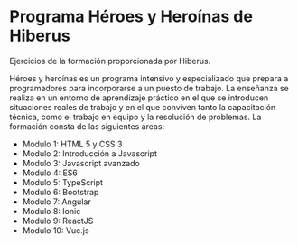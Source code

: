 # Programa Héroes y Heroínas de Hiberus

Ejercicios de la formación proporcionada por Hiberus. 

Héroes y heroínas es un programa intensivo y especializado que prepara a programadores para incorporarse a un puesto de trabajo. La enseñanza se realiza en un entorno de aprendizaje práctico en el que se introducen situaciones reales de trabajo y en el que conviven tanto la capacitación técnica, como el trabajo en equipo y la resolución de problemas.
La formación consta de las siguientes áreas:

   + Modulo 1: HTML 5 y CSS 3
   + Modulo 2: Introducción a Javascript
   + Modulo 3: Javascript avanzado
   + Modulo 4: ES6
   + Modulo 5: TypeScript
   + Modulo 6: Bootstrap
   + Modulo 7: Angular
   + Modulo 8: Ionic
   + Modulo 9: ReactJS
   + Modulo 10: Vue.js
